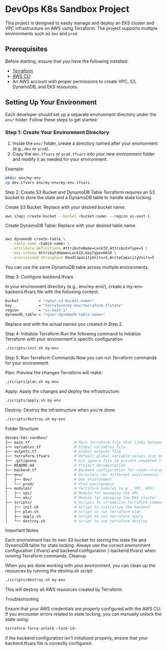 # DevOps K8s Sandbox Project

This project is designed to easily manage and deploy an EKS cluster and VPC infrastructure on AWS using Terraform. The project supports multiple environments such as `dev` and `prod`.

## Prerequisites

Before starting, ensure that you have the following installed:

- [Terraform](https://www.terraform.io/downloads)
- [AWS CLI](https://aws.amazon.com/cli/)
- An AWS account with proper permissions to create VPC, S3, DynamoDB, and EKS resources.

## Setting Up Your Environment

Each developer should set up a separate environment directory under the `env/` folder. Follow these steps to get started:

### Step 1: Create Your Environment Directory

1. Inside the `env/` folder, create a directory named after your environment (e.g., `dev` or `prod`).
2. Copy the `dev.tfvars` or `prod.tfvars` into your new environment folder and modify it as needed for your environment.

Example:

```bash
mkdir env/my-env
cp dev.tfvars env/my-env/my-env.tfvars
```

Step 2: Create S3 Bucket and DynamoDB Table
Terraform requires an S3 bucket to store the state and a DynamoDB table to handle state locking.

Create S3 Bucket: Replace <bucket-name> with your desired bucket name.
```bash
aws s3api create-bucket --bucket <bucket-name> --region us-east-1
```

Create DynamoDB Table: Replace <table-name> with your desired table name.
```bash

aws dynamodb create-table \
  --table-name <table-name> \
  --attribute-definitions AttributeName=LockID,AttributeType=S \
  --key-schema AttributeName=LockID,KeyType=HASH \
  --provisioned-throughput ReadCapacityUnits=5,WriteCapacityUnits=5
```

You can use the same DynamoDB table across multiple environments.


Step 3: Configure backend.tfvars

In your environment directory (e.g., env/my-env/), create a my-env-backend.tfvars file with the following content:
```bash
bucket         = "<your-s3-bucket-name>"
key            = "terraform/my-env/terraform.tfstate"
region         = "us-east-1"
dynamodb_table = "<your-dynamodb-table-name>"
```

Replace <your-s3-bucket-name> and <your-dynamodb-table-name> with the actual names you created in Step 2.

Step 4: Initialize Terraform
Run the following command to initialize Terraform with your environment's specific configuration:

```bash
./scripts/init.sh my-env
```

Step 5: Run Terraform Commands
Now you can run Terraform commands for your environment.

Plan: Preview the changes Terraform will make:
```bash
./scripts/plan.sh my-env
```

Apply: Apply the changes and deploy the infrastructure:
```bash
./scripts/apply.sh my-env
```

Destroy: Destroy the infrastructure when you're done:
```bash
./scripts/destroy.sh my-env
```

Folder Structure
```bash
devops-k8s-sandbox/
├── main.tf                    # Main Terraform file that links between modules
├── variables.tf               # Global variables file
├── outputs.tf                 # Global outputs file
├── terraform.tfvars           # Default global variable values (can be environment-specific)
├── .gitignore                 # Git ignore file to prevent unwanted files from being committed
├── README.md                  # Project documentation
├── backend.tf                 # Backend configuration for state storage (S3 and DynamoDB)
├── env/                       # Directory for different environments (dev, prod, etc.)
│   ├── dev/                   # Dev environment
│   └── prod/                  # Prod environment
├── modules/                   # Terraform modules (e.g., VPC, EKS)
│   ├── vpc/                   # Module for managing the VPC
│   └── eks/                   # Module for managing the EKS cluster
├── scripts/                   # Scripts to streamline Terraform commands
│   ├── init.sh                # Script to initialize the backend
│   ├── plan.sh                # Script to run terraform plan
│   ├── apply.sh               # Script to run terraform apply
│   └── destroy.sh             # Script to run terraform destroy

```


Important Notes

Each environment has its own S3 bucket for storing the state file and DynamoDB table for state locking.
Always use the correct environment configuration (<env-name>.tfvars) and backend configuration (<env-name>-backend.tfvars) when running Terraform commands.
Cleanup

When you are done working with your environment, you can clean up the resources by running the destroy.sh script:
```bash
./scripts/destroy.sh my-env
```

This will destroy all AWS resources created by Terraform.

Troubleshooting

Ensure that your AWS credentials are properly configured with the AWS CLI.
If you encounter errors related to state locking, you can manually unlock the state using:
```bash
terraform force-unlock <lock-id>
```

if the backend configuration isn't initialized properly, ensure that your backend.tfvars file is correctly configured.